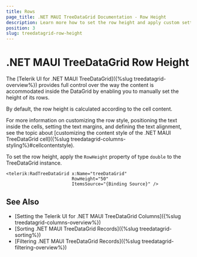 ```yaml
---
title: Rows
page_title: .NET MAUI TreeDataGrid Documentation - Row Height
description: Learn more how to set the row height and apply custom settings for positioning the text, setting the text margins, and defining the text alignment when working with the Telerik UI for .NET MAUI TreeDataGrid.
position: 3
slug: treedatagrid-row-height
---
```


# .NET MAUI TreeDataGrid Row Height

The [Telerik UI for .NET MAUI TreeDataGrid]({%slug treedatagrid-overview%}) provides full control over the way the content is accommodated inside the DataGrid by enabling you to manually set the height of its rows.

By default, the row height is calculated according to the cell content.

For more information on customizing the row style, positioning the text inside the cells, setting the text margins, and defining the text alignment, see the topic about [customizing the content style of the .NET MAUI TreeDataGrid cell]({%slug treedatagrid-columns-styling%}#cellcontentstyle).

To set the row height, apply the `RowHeight` property of type `double` to the TreeDataGrid instance.

```XAML
<telerik:RadTreeDataGrid x:Name="treeDataGrid"
						 RowHeight="50"
						 ItemsSource="{Binding Source}" />
```

## See Also

- [Setting the Telerik UI for .NET MAUI TreeDataGrid Columns]({%slug treedatagrid-columns-overview%})
- [Sorting .NET MAUI TreeDataGrid Records]({%slug treedatagrid-sorting%})
- [Filtering .NET MAUI TreeDataGrid Records]({%slug treedatagrid-filtering-overview%})


